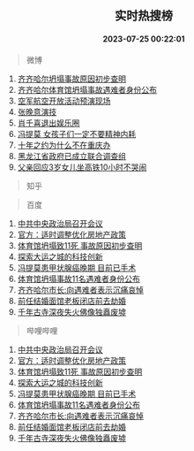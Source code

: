 <div align="center"><h2>实时热搜榜</h2><h4>2023-07-25 00:22:01</h4></div>

> 微博  

1. [齐齐哈尔坍塌事故原因初步查明](https://s.weibo.com/weibo?q=%23%E9%BD%90%E9%BD%90%E5%93%88%E5%B0%94%E5%9D%8D%E5%A1%8C%E4%BA%8B%E6%95%85%E5%8E%9F%E5%9B%A0%E5%88%9D%E6%AD%A5%E6%9F%A5%E6%98%8E%23&t=31&band_rank=1&Refer=top)<br />
2. [齐齐哈尔体育馆坍塌事故遇难者身份公布](https://s.weibo.com/weibo?q=%23%E9%BD%90%E9%BD%90%E5%93%88%E5%B0%94%E4%BD%93%E8%82%B2%E9%A6%86%E5%9D%8D%E5%A1%8C%E4%BA%8B%E6%95%85%E9%81%87%E9%9A%BE%E8%80%85%E8%BA%AB%E4%BB%BD%E5%85%AC%E5%B8%83%23&t=31&band_rank=2&Refer=top)<br />
3. [空军航空开放活动预演现场](https://s.weibo.com/weibo?q=%23%E7%A9%BA%E5%86%9B%E8%88%AA%E7%A9%BA%E5%BC%80%E6%94%BE%E6%B4%BB%E5%8A%A8%E9%A2%84%E6%BC%94%E7%8E%B0%E5%9C%BA%23&t=31&band_rank=3&Refer=top)<br />
4. [张晚意演技](https://s.weibo.com/weibo?q=%E5%BC%A0%E6%99%9A%E6%84%8F%E6%BC%94%E6%8A%80&t=31&band_rank=4&Refer=top)<br />
5. [肖千喜退出娱乐圈](https://s.weibo.com/weibo?q=%23%E8%82%96%E5%8D%83%E5%96%9C%E9%80%80%E5%87%BA%E5%A8%B1%E4%B9%90%E5%9C%88%23&t=31&band_rank=5&Refer=top)<br />
6. [冯提莫 女孩子们一定不要精神内耗](https://s.weibo.com/weibo?q=%E5%86%AF%E6%8F%90%E8%8E%AB%20%E5%A5%B3%E5%AD%A9%E5%AD%90%E4%BB%AC%E4%B8%80%E5%AE%9A%E4%B8%8D%E8%A6%81%E7%B2%BE%E7%A5%9E%E5%86%85%E8%80%97&t=31&band_rank=6&Refer=top)<br />
7. [十年之约为什么不在重庆办](https://s.weibo.com/weibo?q=%23%E5%8D%81%E5%B9%B4%E4%B9%8B%E7%BA%A6%E4%B8%BA%E4%BB%80%E4%B9%88%E4%B8%8D%E5%9C%A8%E9%87%8D%E5%BA%86%E5%8A%9E%23&t=31&band_rank=7&Refer=top)<br />
8. [黑龙江省政府已成立联合调查组](https://s.weibo.com/weibo?q=%23%E9%BB%91%E9%BE%99%E6%B1%9F%E7%9C%81%E6%94%BF%E5%BA%9C%E5%B7%B2%E6%88%90%E7%AB%8B%E8%81%94%E5%90%88%E8%B0%83%E6%9F%A5%E7%BB%84%23&t=31&band_rank=8&Refer=top)<br />
9. [父亲回应3岁女儿坐高铁10小时不哭闹](https://s.weibo.com/weibo?q=%23%E7%88%B6%E4%BA%B2%E5%9B%9E%E5%BA%943%E5%B2%81%E5%A5%B3%E5%84%BF%E5%9D%90%E9%AB%98%E9%93%8110%E5%B0%8F%E6%97%B6%E4%B8%8D%E5%93%AD%E9%97%B9%23&t=31&band_rank=9&Refer=top)<br />

> 知乎  


> 百度  

1. [中共中央政治局召开会议](https://www.baidu.com/s?wd=%E4%B8%AD%E5%85%B1%E4%B8%AD%E5%A4%AE%E6%94%BF%E6%B2%BB%E5%B1%80%E5%8F%AC%E5%BC%80%E4%BC%9A%E8%AE%AE&sa=fyb_news&rsv_dl=fyb_news)<br />
2. [官方：适时调整优化房地产政策](https://www.baidu.com/s?wd=%E5%AE%98%E6%96%B9%EF%BC%9A%E9%80%82%E6%97%B6%E8%B0%83%E6%95%B4%E4%BC%98%E5%8C%96%E6%88%BF%E5%9C%B0%E4%BA%A7%E6%94%BF%E7%AD%96&sa=fyb_news&rsv_dl=fyb_news)<br />
3. [体育馆坍塌致11死 事故原因初步查明](https://www.baidu.com/s?wd=%E4%BD%93%E8%82%B2%E9%A6%86%E5%9D%8D%E5%A1%8C%E8%87%B411%E6%AD%BB+%E4%BA%8B%E6%95%85%E5%8E%9F%E5%9B%A0%E5%88%9D%E6%AD%A5%E6%9F%A5%E6%98%8E&sa=fyb_news&rsv_dl=fyb_news)<br />
4. [探索大运之城的科技创新](https://www.baidu.com/s?wd=%E6%8E%A2%E7%B4%A2%E5%A4%A7%E8%BF%90%E4%B9%8B%E5%9F%8E%E7%9A%84%E7%A7%91%E6%8A%80%E5%88%9B%E6%96%B0&sa=fyb_news&rsv_dl=fyb_news)<br />
5. [冯提莫患甲状腺癌晚期 目前已手术](https://www.baidu.com/s?wd=%E5%86%AF%E6%8F%90%E8%8E%AB%E6%82%A3%E7%94%B2%E7%8A%B6%E8%85%BA%E7%99%8C%E6%99%9A%E6%9C%9F+%E7%9B%AE%E5%89%8D%E5%B7%B2%E6%89%8B%E6%9C%AF&sa=fyb_news&rsv_dl=fyb_news)<br />
6. [体育馆坍塌事故11名遇难者身份公布](https://www.baidu.com/s?wd=%E4%BD%93%E8%82%B2%E9%A6%86%E5%9D%8D%E5%A1%8C%E4%BA%8B%E6%95%8511%E5%90%8D%E9%81%87%E9%9A%BE%E8%80%85%E8%BA%AB%E4%BB%BD%E5%85%AC%E5%B8%83&sa=fyb_news&rsv_dl=fyb_news)<br />
7. [齐齐哈尔市长:向遇难者表示沉痛哀悼](https://www.baidu.com/s?wd=%E9%BD%90%E9%BD%90%E5%93%88%E5%B0%94%E5%B8%82%E9%95%BF%3A%E5%90%91%E9%81%87%E9%9A%BE%E8%80%85%E8%A1%A8%E7%A4%BA%E6%B2%89%E7%97%9B%E5%93%80%E6%82%BC&sa=fyb_news&rsv_dl=fyb_news)<br />
8. [前任结婚面馆老板闭店前去劫婚](https://www.baidu.com/s?wd=%E5%89%8D%E4%BB%BB%E7%BB%93%E5%A9%9A%E9%9D%A2%E9%A6%86%E8%80%81%E6%9D%BF%E9%97%AD%E5%BA%97%E5%89%8D%E5%8E%BB%E5%8A%AB%E5%A9%9A&sa=fyb_news&rsv_dl=fyb_news)<br />
9. [千年古寺深夜失火佛像独矗废墟](https://www.baidu.com/s?wd=%E5%8D%83%E5%B9%B4%E5%8F%A4%E5%AF%BA%E6%B7%B1%E5%A4%9C%E5%A4%B1%E7%81%AB%E4%BD%9B%E5%83%8F%E7%8B%AC%E7%9F%97%E5%BA%9F%E5%A2%9F&sa=fyb_news&rsv_dl=fyb_news)<br />

> 哔哩哔哩  

1. [中共中央政治局召开会议](https://www.baidu.com/s?wd=%E4%B8%AD%E5%85%B1%E4%B8%AD%E5%A4%AE%E6%94%BF%E6%B2%BB%E5%B1%80%E5%8F%AC%E5%BC%80%E4%BC%9A%E8%AE%AE&sa=fyb_news&rsv_dl=fyb_news)<br />
2. [官方：适时调整优化房地产政策](https://www.baidu.com/s?wd=%E5%AE%98%E6%96%B9%EF%BC%9A%E9%80%82%E6%97%B6%E8%B0%83%E6%95%B4%E4%BC%98%E5%8C%96%E6%88%BF%E5%9C%B0%E4%BA%A7%E6%94%BF%E7%AD%96&sa=fyb_news&rsv_dl=fyb_news)<br />
3. [体育馆坍塌致11死 事故原因初步查明](https://www.baidu.com/s?wd=%E4%BD%93%E8%82%B2%E9%A6%86%E5%9D%8D%E5%A1%8C%E8%87%B411%E6%AD%BB+%E4%BA%8B%E6%95%85%E5%8E%9F%E5%9B%A0%E5%88%9D%E6%AD%A5%E6%9F%A5%E6%98%8E&sa=fyb_news&rsv_dl=fyb_news)<br />
4. [探索大运之城的科技创新](https://www.baidu.com/s?wd=%E6%8E%A2%E7%B4%A2%E5%A4%A7%E8%BF%90%E4%B9%8B%E5%9F%8E%E7%9A%84%E7%A7%91%E6%8A%80%E5%88%9B%E6%96%B0&sa=fyb_news&rsv_dl=fyb_news)<br />
5. [冯提莫患甲状腺癌晚期 目前已手术](https://www.baidu.com/s?wd=%E5%86%AF%E6%8F%90%E8%8E%AB%E6%82%A3%E7%94%B2%E7%8A%B6%E8%85%BA%E7%99%8C%E6%99%9A%E6%9C%9F+%E7%9B%AE%E5%89%8D%E5%B7%B2%E6%89%8B%E6%9C%AF&sa=fyb_news&rsv_dl=fyb_news)<br />
6. [体育馆坍塌事故11名遇难者身份公布](https://www.baidu.com/s?wd=%E4%BD%93%E8%82%B2%E9%A6%86%E5%9D%8D%E5%A1%8C%E4%BA%8B%E6%95%8511%E5%90%8D%E9%81%87%E9%9A%BE%E8%80%85%E8%BA%AB%E4%BB%BD%E5%85%AC%E5%B8%83&sa=fyb_news&rsv_dl=fyb_news)<br />
7. [齐齐哈尔市长:向遇难者表示沉痛哀悼](https://www.baidu.com/s?wd=%E9%BD%90%E9%BD%90%E5%93%88%E5%B0%94%E5%B8%82%E9%95%BF%3A%E5%90%91%E9%81%87%E9%9A%BE%E8%80%85%E8%A1%A8%E7%A4%BA%E6%B2%89%E7%97%9B%E5%93%80%E6%82%BC&sa=fyb_news&rsv_dl=fyb_news)<br />
8. [前任结婚面馆老板闭店前去劫婚](https://www.baidu.com/s?wd=%E5%89%8D%E4%BB%BB%E7%BB%93%E5%A9%9A%E9%9D%A2%E9%A6%86%E8%80%81%E6%9D%BF%E9%97%AD%E5%BA%97%E5%89%8D%E5%8E%BB%E5%8A%AB%E5%A9%9A&sa=fyb_news&rsv_dl=fyb_news)<br />
9. [千年古寺深夜失火佛像独矗废墟](https://www.baidu.com/s?wd=%E5%8D%83%E5%B9%B4%E5%8F%A4%E5%AF%BA%E6%B7%B1%E5%A4%9C%E5%A4%B1%E7%81%AB%E4%BD%9B%E5%83%8F%E7%8B%AC%E7%9F%97%E5%BA%9F%E5%A2%9F&sa=fyb_news&rsv_dl=fyb_news)<br />
